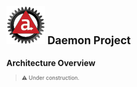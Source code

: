 # ![Appc Daemon logo](../images/appc-daemon.png) Daemon Project

## Architecture Overview

> :warning: Under construction.
